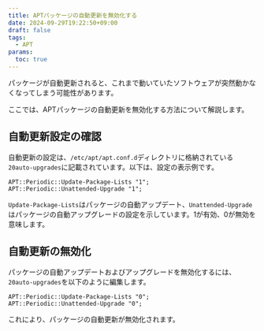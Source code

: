 ```yaml
---
title: APTパッケージの自動更新を無効化する
date: 2024-09-29T19:22:50+09:00
draft: false
tags:
  - APT
params:
  toc: true
---
```


パッケージが自動更新されると、これまで動いていたソフトウェアが突然動かなくなってしまう可能性があります。

ここでは、APTパッケージの自動更新を無効化する方法について解説します。

## 自動更新設定の確認

自動更新の設定は、`/etc/apt/apt.conf.d`ディレクトリに格納されている`20auto-upgrades`に記載されています。以下は、設定の表示例です。

```
APT::Periodic::Update-Package-Lists "1";
APT::Periodic::Unattended-Upgrade "1";
```

`Update-Package-Lists`はパッケージの自動アップデート、`Unattended-Upgrade`はパッケージの自動アップグレードの設定を示しています。1が有効、0が無効を意味します。

## 自動更新の無効化

パッケージの自動アップデートおよびアップグレードを無効化するには、`20auto-upgrades`を以下のように編集します。

```
APT::Periodic::Update-Package-Lists "0";
APT::Periodic::Unattended-Upgrade "0";
```

これにより、パッケージの自動更新が無効化されます。
